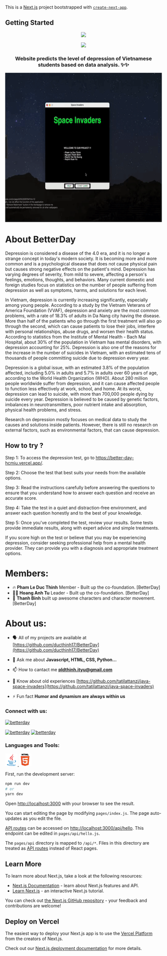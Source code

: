 This is a [Next.js](https://nextjs.org/) project bootstrapped with [`create-next-app`](https://github.com/vercel/next.js/tree/canary/packages/create-next-app).

## Getting Started
<p align="center">
  <!-- Typing SVG by DenverCoder1 - https://github.com/DenverCoder1/readme-typing-svg -->
    <a href="https://github.com/ducthinh17/BetterDay">
    <img src="https://readme-typing-svg.demolab.com?font=Fira+Code&size=35&pause=1000&color=538CF7&width=550&lines=Wellcome+to+BetterDay")](https://git.io/typing-svg" /> </a>
</p>

<p align="center">
  <!-- Typing SVG by DenverCoder1 - https://github.com/DenverCoder1/readme-typing-svg -->
    <a href="https://github.com/ducthinh17/BetterDay">
    <img src="https://readme-typing-svg.demolab.com?font=Fira+Code&size=30&duration=1&pause=1000&color=538CF7&multiline=true&width=430&lines=Group's+name%3A+Depression+People)](https://git.io/typing-svg" /> </a>
</p>

<h3 align="center">Website predicts the level of depression of Vietnamese students based on data analysis. ✨✨</h3>

<p align="center" > <img align="center" alt = "gif" src = "https://github.com/ducthinh17/Space-Invaders/blob/master/demo_2.gif" width="640" height="480" /></p>

# About BetterDay


Depression is considered a disease of the 4.0 era, and it is no longer a strange concept in today's modern society. It is becoming more and more common and is a psychological disease that does not cause physical pain but causes strong negative effects on the patient's mind. Depression has varying degrees of severity, from mild to severe, affecting a person's feelings, emotions, thoughts, and behaviors. Many current domestic and foreign studies focus on statistics on the number of people suffering from depression as well as symptoms, harms, and solutions for each level.

In Vietnam, depression is currently increasing significantly, especially among young people. According to a study by the Vietnam Veterans of America Foundation (VVAF), depression and anxiety are the most common problems, with a rate of 18.3% of adults in Da Nang city having the disease. More than half of the patients who go through the first treatment will also go through the second, which can cause patients to lose their jobs, interfere with personal relationships, abuse drugs, and worsen their health status. According to statistics from the Institute of Mental Health - Bach Mai Hospital, about 30% of the population in Vietnam has mental disorders, with depression accounting for 25%. Depression is also one of the reasons for the increase in the number of suicides in Vietnam, with an estimated tens of thousands of people committing suicide due to depression every year.

Depression is a global issue, with an estimated 3.8% of the population affected, including 5.0% in adults and 5.7% in adults over 60 years of age, according to the World Health Organization (WHO). About 280 million people worldwide suffer from depression, and it can cause affected people to function less effectively at work, school, and home. At its worst, depression can lead to suicide, with more than 700,000 people dying by suicide every year. Depression is believed to be caused by genetic factors, imbalances in neurotransmitters, poor nutrient intake and absorption, physical health problems, and stress. 

Research on depression mostly focuses on medical data to study the causes and solutions inside patients. However, there is still no research on external factors, such as environmental factors, that can cause depression.

## How to try ?

Step 1: To access the depression test, go to https://better-day-hcmiu.vercel.app/.

Step 2: Choose the test that best suits your needs from the available options.

Step 3: Read the instructions carefully before answering the questions to ensure that you understand how to answer each question and receive an accurate score.

Step 4: Take the test in a quiet and distraction-free environment, and answer each question honestly and to the best of your knowledge.

Step 5: Once you've completed the test, review your results. Some tests provide immediate results, along with expert advice and simple treatments.

If you score high on the test or believe that you may be experiencing depression, consider seeking professional help from a mental health provider. They can provide you with a diagnosis and appropriate treatment options.




# Members:


- 🔥  **Pham Le Duc Thinh** Member - Built up the co-foundation. [BetterDay]
- 👨‍💻  **Hoang Anh Tu** Leader - Built up the co-foundation. [BetterDay]
- 👯 **Thanh Binh** built up awesome characters and character movement. [BetterDay]

# About us:

- 🗣 All of my projects are available at [https://github.com/ducthinh17/BetterDay](https://github.com/ducthinh17/BetterDay)

- 💬 Ask me about **Javascript, HTML, CSS, Python...**

- 📫 How to cantact me **pldthinh.ityu@gmail.com**

- 📄 Know about old experiences [https://github.com/tatilattanzi/java-space-invaders](https://github.com/tatilattanzi/java-space-invaders)

- ⚡ Fun fact **Humor and dynamism are always within us**

<h3 align="left">Connect with us:</h3>
<p align="left">
<p align="left">
<a href="https://linkedin.com/in/betterday" target="blank"><img align="center" src="https://raw.githubusercontent.com/rahuldkjain/github-profile-readme-generator/master/src/images/icons/Social/linked-in-alt.svg" alt="betterday" height="30" width="40" /></a>
<p align="left">
<a href="https://instagram.com/betterday" target="blank"><img align="center" src="https://raw.githubusercontent.com/rahuldkjain/github-profile-readme-generator/master/src/images/icons/Social/instagram.svg" alt="betterday" height="30" width="40" /></a>
<a href="https://www.youtube.com/c/betterday" target="blank"><img align="center" src="https://raw.githubusercontent.com/rahuldkjain/github-profile-readme-generator/master/src/images/icons/Social/youtube.svg" alt="betterday" height="30" width="40" /></a>
</p>

<h3 align="left">Languages and Tools:</h3>
<p align="left">  </a> <a href="https://www.java.com" target="_blank" rel="noreferrer"> <img src="https://raw.githubusercontent.com/devicons/devicon/master/icons/java/java-original.svg" alt="java" width="40" height="40"/> </a>
<a href="https://www.w3.org/html/" target="_blank" rel="noreferrer"> <img src="https://raw.githubusercontent.com/devicons/devicon/master/icons/html5/html5-original-wordmark.svg" alt="html5" width="40" height="40"/> </a></p>





First, run the development server:

```bash
npm run dev
# or
yarn dev
```

Open [http://localhost:3000](http://localhost:3000) with your browser to see the result.

You can start editing the page by modifying `pages/index.js`. The page auto-updates as you edit the file.

[API routes](https://nextjs.org/docs/api-routes/introduction) can be accessed on [http://localhost:3000/api/hello](http://localhost:3000/api/hello). This endpoint can be edited in `pages/api/hello.js`.

The `pages/api` directory is mapped to `/api/*`. Files in this directory are treated as [API routes](https://nextjs.org/docs/api-routes/introduction) instead of React pages.

## Learn More

To learn more about Next.js, take a look at the following resources:

- [Next.js Documentation](https://nextjs.org/docs) - learn about Next.js features and API.
- [Learn Next.js](https://nextjs.org/learn) - an interactive Next.js tutorial.

You can check out [the Next.js GitHub repository](https://github.com/vercel/next.js/) - your feedback and contributions are welcome!

## Deploy on Vercel

The easiest way to deploy your Next.js app is to use the [Vercel Platform](https://vercel.com/new?utm_medium=default-template&filter=next.js&utm_source=create-next-app&utm_campaign=create-next-app-readme) from the creators of Next.js.

Check out our [Next.js deployment documentation](https://nextjs.org/docs/deployment) for more details.
